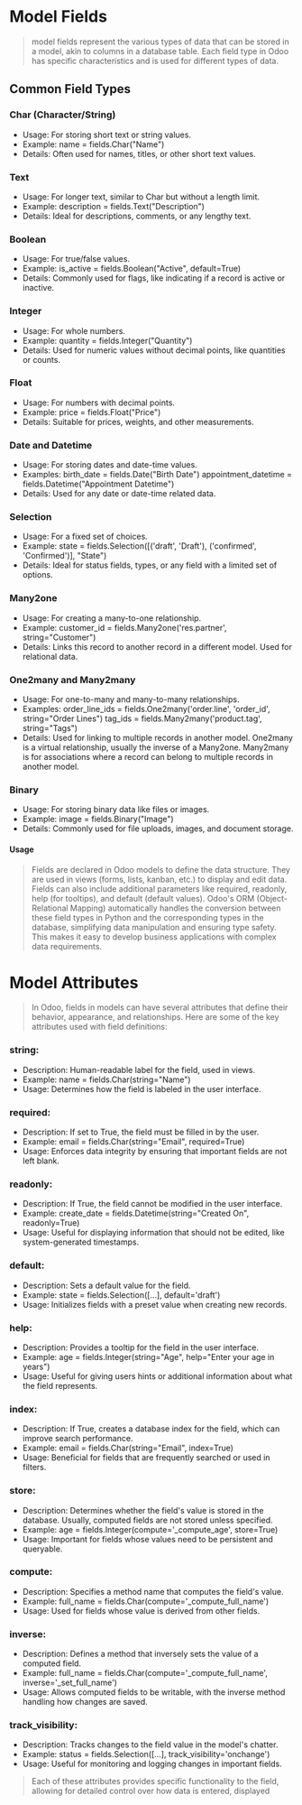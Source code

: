 # Model Fields

> model fields represent the various types of data that can be stored in a model, akin to columns in a database table. Each field type in Odoo has specific characteristics and is used for different types of data.

## Common Field Types
### Char (Character/String)

- Usage: For storing short text or string values.
- Example: name = fields.Char("Name")
- Details: Often used for names, titles, or other short text values.

### Text

- Usage: For longer text, similar to Char but without a length limit.
- Example: description = fields.Text("Description")
- Details: Ideal for descriptions, comments, or any lengthy text.
  
### Boolean

- Usage: For true/false values.
- Example: is_active = fields.Boolean("Active", default=True)
- Details: Commonly used for flags, like indicating if a record is active or inactive.

### Integer

- Usage: For whole numbers.
- Example: quantity = fields.Integer("Quantity")
- Details: Used for numeric values without decimal points, like quantities or counts.

### Float

- Usage: For numbers with decimal points.
- Example: price = fields.Float("Price")
- Details: Suitable for prices, weights, and other measurements.

### Date and Datetime

- Usage: For storing dates and date-time values.
- Examples:
birth_date = fields.Date("Birth Date")
appointment_datetime = fields.Datetime("Appointment Datetime")
- Details: Used for any date or date-time related data.
  
### Selection

- Usage: For a fixed set of choices.
- Example: state = fields.Selection([('draft', 'Draft'), ('confirmed', 'Confirmed')], "State")
- Details: Ideal for status fields, types, or any field with a limited set of options.

### Many2one

- Usage: For creating a many-to-one relationship.
- Example: customer_id = fields.Many2one('res.partner', string="Customer")
- Details: Links this record to another record in a different model. Used for relational data.

### One2many and Many2many

- Usage: For one-to-many and many-to-many relationships.
- Examples:
order_line_ids = fields.One2many('order.line', 'order_id', string="Order Lines")
tag_ids = fields.Many2many('product.tag', string="Tags")
- Details: Used for linking to multiple records in another model. One2many is a virtual relationship, usually the inverse of a Many2one. Many2many is for associations where a record can belong to multiple records in another model.

### Binary

- Usage: For storing binary data like files or images.
- Example: image = fields.Binary("Image")
- Details: Commonly used for file uploads, images, and document storage.

#### Usage
> Fields are declared in Odoo models to define the data structure.
They are used in views (forms, lists, kanban, etc.) to display and edit data.
Fields can also include additional parameters like required, readonly, help (for tooltips), and default (default values).
Odoo's ORM (Object-Relational Mapping) automatically handles the conversion between these field types in Python and the corresponding types in the database, simplifying data manipulation and ensuring type safety. This makes it easy to develop business applications with complex data requirements.

# Model Attributes
> In Odoo, fields in models can have several attributes that define their behavior, appearance, and relationships. Here are some of the key attributes used with field definitions:

### string:
- Description: Human-readable label for the field, used in views.
- Example: name = fields.Char(string="Name")
- Usage: Determines how the field is labeled in the user interface.

### required:
- Description: If set to True, the field must be filled in by the user.
- Example: email = fields.Char(string="Email", required=True)
- Usage: Enforces data integrity by ensuring that important fields are not left blank.

### readonly:
- Description: If True, the field cannot be modified in the user interface.
- Example: create_date = fields.Datetime(string="Created On", readonly=True)
- Usage: Useful for displaying information that should not be edited, like system-generated timestamps.

### default:
- Description: Sets a default value for the field.
- Example: state = fields.Selection([...], default='draft')
- Usage: Initializes fields with a preset value when creating new records.

### help:
- Description: Provides a tooltip for the field in the user interface.
- Example: age = fields.Integer(string="Age", help="Enter your age in years")
- Usage: Useful for giving users hints or additional information about what the field represents.

### index:
- Description: If True, creates a database index for the field, which can improve search performance.
- Example: email = fields.Char(string="Email", index=True)
- Usage: Beneficial for fields that are frequently searched or used in filters.

### store:
- Description: Determines whether the field's value is stored in the database. Usually, computed fields are not stored unless specified.
- Example: age = fields.Integer(compute='_compute_age', store=True)
- Usage: Important for fields whose values need to be persistent and queryable.

### compute:
- Description: Specifies a method name that computes the field's value.
- Example: full_name = fields.Char(compute='_compute_full_name')
- Usage: Used for fields whose value is derived from other fields.

### inverse:
- Description: Defines a method that inversely sets the value of a computed field.
- Example: full_name = fields.Char(compute='_compute_full_name', inverse='_set_full_name')
- Usage: Allows computed fields to be writable, with the inverse method handling how changes are saved.

### track_visibility:
- Description: Tracks changes to the field value in the model's chatter.
- Example: status = fields.Selection([...], track_visibility='onchange')
- Usage: Useful for monitoring and logging changes in important fields.

> Each of these attributes provides specific functionality to the field, allowing for detailed control over how data is entered, displayed
